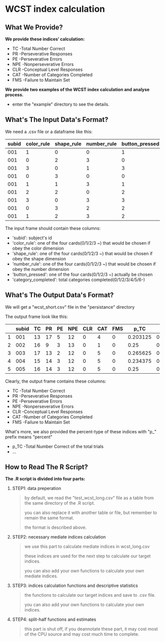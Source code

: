 # WCST index calculation

## What We Provide?

**We provide these indices‘ calculation:**

* TC  -Total Number Correct
* PR  -Perseverative Responses
* PE  -Perseverative Errors
* NPE -Nonperseverative Errors
* CLR -Conceptual Level Responses
* CAT -Number of Categories Completed
* FMS -Failure to Maintain Set

**We provide two examples of the WCST index calculation and analyse process.**

* enter the "example" directory to see the details.

## What's The Input Data's Format?

We need a .csv file or a dataframe like this:

| subid | color_rule | shape_rule | number_rule | button_pressed | category_completed |
| ----- | ---------- | ---------- | ----------- | -------------- | ------------------ |
| 001   | 1          | 0          | 0           | 1              | 0                  |
| 001   | 0          | 2          | 3           | 0              | 0                  |
| 001   | 3          | 0          | 1           | 3              | 0                  |
| 001   | 0          | 3          | 0           | 0              | 0                  |
| 001   | 1          | 1          | 3           | 1              | 0                  |
| 001   | 2          | 2          | 0           | 2              | 0                  |
| 001   | 3          | 0          | 3           | 3              | 0                  |
| 001   | 0          | 3          | 2           | 2              | 0                  |
| 001   | 1          | 2          | 3           | 2              | 0                  |

The input frame should contain these columns:

* 'subid':              subject's id
* 'color_rule':         one of the four cards(0/1/2/3 ~) that would be chosen if obey the color dimension
* 'shape_rule':         one of the four cards(0/1/2/3 ~) that would be chosen if obey the shape dimension
* 'number_rule':        one of the four cards(0/1/2/3 ~) that would be chosen if obey the number dimension
* 'button_pressed':     one of the four cards(0/1/2/3 ~) actually be chosen
* 'category_completed': total categories completed(0/1/2/3/4/5/6-)

## What's The Output Data's Format?

We will get a "wcst_short.csv" file in the "persistance" directory

The output frame look like this:

|      | subid | TC   | PR   | PE   | NPE  | CLR  | CAT  | FMS  | p_TC     | p_PR     | p_PE     | p_NPE    | p_CLR | p_CAT    | p_FMS |
| ---- | ----- | ---- | ---- | ---- | ---- | ---- | ---- | ---- | -------- | -------- | -------- | -------- | ----- | -------- | ----- |
| 1    | 001   | 13   | 17   | 5    | 12   | 0    | 4    | 0    | 0.203125 | 0.265625 | 0.078125 | 0.1875   | 0     | 0.0625   | 0     |
| 2    | 002   | 16   | 9    | 3    | 13   | 0    | 1    | 0    | 0.25     | 0.140625 | 0.046875 | 0.203125 | 0     | 0.015625 | 0     |
| 3    | 003   | 17   | 13   | 2    | 12   | 0    | 5    | 0    | 0.265625 | 0.203125 | 0.03125  | 0.1875   | 0     | 0.078125 | 0     |
| 4    | 004   | 15   | 14   | 3    | 12   | 0    | 5    | 0    | 0.234375 | 0.21875  | 0.046875 | 0.1875   | 0     | 0.078125 | 0     |
| 5    | 005   | 16   | 14   | 3    | 12   | 0    | 5    | 0    | 0.25     | 0.21875  | 0.046875 | 0.1875   | 0     | 0.078125 | 0     |

Clearly, the output frame contains these columns:

* TC  -Total Number Correct
* PR  -Perseverative Responses
* PE  -Perseverative Errors
* NPE -Nonperseverative Errors
* CLR -Conceptual Level Responses
* CAT -Number of Categories Completed
* FMS -Failure to Maintain Set

What's more, we also provided the percent-type of these indices with "p_" prefix means "percent"

* p_TC -Total Number Correct of the total trials
* ...

## How to Read The R Script?

**The .R script is divided into four parts:**

1. STEP1: data preperation

   > by default, we read the "test_wcst_long.csv" file as a  table from the same directory of the .R script.
   >
   > you can also replace it with another table or file, but remember to remain the same format.
   >
   > the format is described above.

2. STEP2: necessary mediate indices calculation

   > we use this part to calculate mediate indices in wcst_long.csv
   >
   > these indices are used for the next step to calculate our target indices.
   >
   > you can also add your own functions to calculate your own mediate indices.

3. STEP3: indices calculation functions and descriptive statistics

   > the functions to calculate our target indices and save to .csv file.
   >
   > you can also add your own functions to calculate your own indices.

4. STEP4: split-half functions and estimates

   > this part is shut off, if you deannotate these part, it may cost most of the CPU source and may cost much time to complete.

